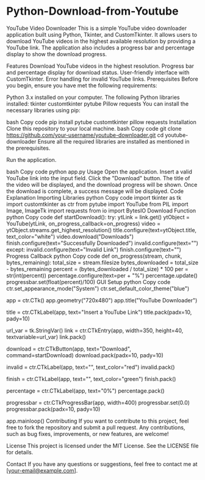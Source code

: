 # Python-Download-from-Youtube
 
YouTube Video Downloader
This is a simple YouTube video downloader application built using Python, Tkinter, and CustomTkinter. It allows users to download YouTube videos in the highest available resolution by providing a YouTube link. The application also includes a progress bar and percentage display to show the download progress.

Features
Download YouTube videos in the highest resolution.
Progress bar and percentage display for download status.
User-friendly interface with CustomTkinter.
Error handling for invalid YouTube links.
Prerequisites
Before you begin, ensure you have met the following requirements:

Python 3.x installed on your computer.
The following Python libraries installed:
tkinter
customtkinter
pytube
Pillow
requests
You can install the necessary libraries using pip:

bash
Copy code
pip install pytube customtkinter pillow requests
Installation
Clone this repository to your local machine.
bash
Copy code
git clone https://github.com/your-username/youtube-downloader.git
cd youtube-downloader
Ensure all the required libraries are installed as mentioned in the prerequisites.

Run the application.

bash
Copy code
python app.py
Usage
Open the application.
Insert a valid YouTube link into the input field.
Click the "Download" button.
The title of the video will be displayed, and the download progress will be shown.
Once the download is complete, a success message will be displayed.
Code Explanation
Importing Libraries
python
Copy code
import tkinter as tk
import customtkinter as ctr
from pytube import YouTube
from PIL import Image, ImageTk
import requests
from io import BytesIO
Download Function
python
Copy code
def startDownload():
    try:
        ytLink = link.get()
        ytObject = YouTube(ytLink, on_progress_callback=on_progress)
        video = ytObject.streams.get_highest_resolution()
        title.configure(text=ytObject.title, text_color="white")
        video.download("Downloads")
        finish.configure(text="Successfully Downloaded")
        invalid.configure(text="")
    except:
        invalid.configure(text="Invalid Link")
        finish.configure(text="")
Progress Callback
python
Copy code
def on_progress(stream, chunk, bytes_remaining):
    total_size = stream.filesize
    bytes_downloaded = total_size - bytes_remaining
    percent = (bytes_downloaded / total_size) * 100
    per = str(int(percent))
    percentage.configure(text=per + "%")
    percentage.update()
    progressbar.set(float(percent)/100)
GUI Setup
python
Copy code
ctr.set_appearance_mode("System")
ctr.set_default_color_theme("blue")

app = ctr.CTk()
app.geometry("720x480")
app.title("YouTube Downloader")

title = ctr.CTkLabel(app, text="Insert a YouTube Link")
title.pack(padx=10, pady=10)

url_var = tk.StringVar()
link = ctr.CTkEntry(app, width=350, height=40, textvariable=url_var)
link.pack()

download = ctr.CTkButton(app, text="Download", command=startDownload)
download.pack(padx=10, pady=10)

invalid = ctr.CTkLabel(app, text="", text_color="red")
invalid.pack()

finish = ctr.CTkLabel(app, text="", text_color="green")
finish.pack()

percentage = ctr.CTkLabel(app, text="0%")
percentage.pack()

progressbar = ctr.CTkProgressBar(app, width=400)
progressbar.set(0.0)
progressbar.pack(padx=10, pady=10)

app.mainloop()
Contributing
If you want to contribute to this project, feel free to fork the repository and submit a pull request. Any contributions, such as bug fixes, improvements, or new features, are welcome!

License
This project is licensed under the MIT License. See the LICENSE file for details.

Contact
If you have any questions or suggestions, feel free to contact me at [your-email@example.com].